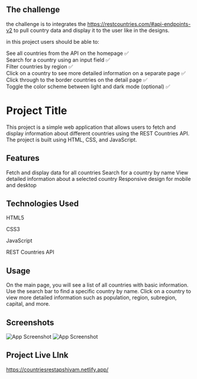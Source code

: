 
## The challenge
the challenge is to integrates the https://restcountries.com/#api-endpoints-v2 to pull country data and display it to the user like in the designs.

in this project users should be able to:

See all countries from the API on the homepage ✅   
Search for a country using an input field ✅        
Filter countries by region ✅  
Click on a country to see more detailed information on a separate page ✅  
Click through to the border countries on the detail page ✅  
Toggle the color scheme between light and dark mode (optional) ✅
# Project Title

This project is a simple web application that allows users to fetch and display information about different countries using the REST Countries API. The project is built using HTML, CSS, and JavaScript.


## Features
Fetch and display data for all countries
Search for a country by name
View detailed information about a selected country
Responsive design for mobile and desktop

## Technologies Used
HTML5

CSS3

JavaScript

REST Countries API
## Usage
On the main page, you will see a list of all countries with basic information.
Use the search bar to find a specific country by name.
Click on a country to view more detailed information such as population, region, subregion, capital, and more.

## Screenshots

![App Screenshot](https://raw.githubusercontent.com/davevad93/rest-countries-django-app/main/screenshots/countries.JPG)
![App Screenshot](https://user-images.githubusercontent.com/70277574/178499624-cd9567c0-06a6-4a6d-b00c-f80b087e26fe.png)



## Project Live LInk
https://countriesrestapshivam.netlify.app/
